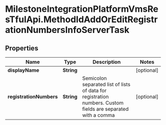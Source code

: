 # MilestoneIntegrationPlatformVmsResTfulApi.MethodIdAddOrEditRegistrationNumbersInfoServerTask

## Properties
Name | Type | Description | Notes
------------ | ------------- | ------------- | -------------
**displayName** | **String** |  | [optional] 
**registrationNumbers** | **String** | Semicolon separated list of lists of data for registration numbers. Custom fields are separated with a comma | [optional] 
